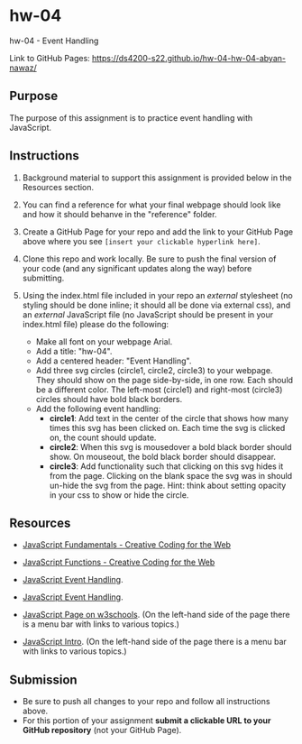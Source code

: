 # hw-04
hw-04 - Event Handling 

Link to GitHub Pages: https://ds4200-s22.github.io/hw-04-hw-04-abyan-nawaz/

## Purpose

The purpose of this assignment is to practice event handling with JavaScript.  

## Instructions

1. Background material to support this assignment is provided below in the Resources section.  

1. You can find a reference for what your final webpage should look like and how it should behanve in the "reference" folder. 

1. Create a GitHub Page for your repo and add the link to your GitHub Page above where you see `[insert your clickable hyperlink here]`. 

1. Clone this repo and work locally. Be sure to push the final version of your code (and any significant updates along the way) before submitting. 

1. Using the index.html file included in your repo an *external* stylesheet (no styling should be done inline; it should all be done via external css), and an *external* JavaScript file (no JavaScript should be present in your index.html file) please do the following: 
   - Make all font on your webpage Arial. 
   - Add a title: "hw-04".
   - Add a centered header: "Event Handling". 
   - Add three svg circles (circle1, circle2, circle3) to your webpage. They should show on the page side-by-side, in one row. Each should be a different color. The left-most (circle1) and right-most (circle3) circles should have bold black borders. 
   - Add the following event handling:
     - **circle1**: Add text in the center of the circle that shows how many times this svg has been clicked on. Each time the svg is clicked on, the count should update.
     - **circle2**: When this svg is mousedover a bold black border should show. On mouseout, the bold black border should disappear. 
     - **circle3**: Add functionality such that clicking on this svg hides it from the page. Clicking on the blank space the svg was in should un-hide the svg from the page. Hint: think about setting opacity in your css to show or hide the circle.       

## Resources 

* [JavaScript Fundamentals - Creative Coding for the Web](https://www.fluidencodings.com/teaching-materials/cc-for-the-web/v1/page.php?pid=js-fundamentals)

* [JavaScript Functions - Creative Coding for the Web](https://www.fluidencodings.com/teaching-materials/cc-for-the-web/v1/page.php?pid=functions)

* [JavaScript Event Handling](https://www.javascripttutorial.net/javascript-dom/handling-events-in-javascript/). 

* [JavaScript Event Handling](https://eloquentjavascript.net/15_event.html). 

* [JavaScript Page on w3schools](https://www.w3schools.com/js/js_intro.asp). (On the left-hand side of the page there is a menu bar with links to various topics.) 

* [JavaScript Intro](https://www.geeksforgeeks.org/introduction-to-javascript/?ref=lbp). (On the left-hand side of the page there is a menu bar with links to various topics.) 

## Submission

* Be sure to push all changes to your repo and follow all instructions above. 
* For this portion of your assignment **submit a clickable URL to your GitHub repository** (not your GitHub Page).  
